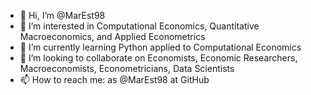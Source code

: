 - 👋 Hi, I’m @MarEst98
- 👀 I’m interested in Computational Economics, Quantitative Macroeconomics, and Applied Econometrics
- 🌱 I’m currently learning Python applied to Computational Economics
- 💞️ I’m looking to collaborate on Economists, Economic Researchers, Macroeconomists, Econometricians, Data Scientists
- 📫 How to reach me: as @MarEst98 at GitHub

<!---
MarEst98/MarEst98 is a ✨ special ✨ repository because its `README.md` (this file) appears on your GitHub profile.
You can click the Preview link to take a look at your changes.
--->
